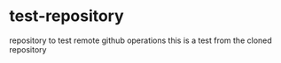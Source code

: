 # test-repository
repository to test remote github operations
this is a test from the cloned repository
